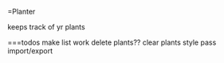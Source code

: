 =Planter

keeps track of yr plants


===todos
make list work
delete plants??
clear plants
style pass
import/export